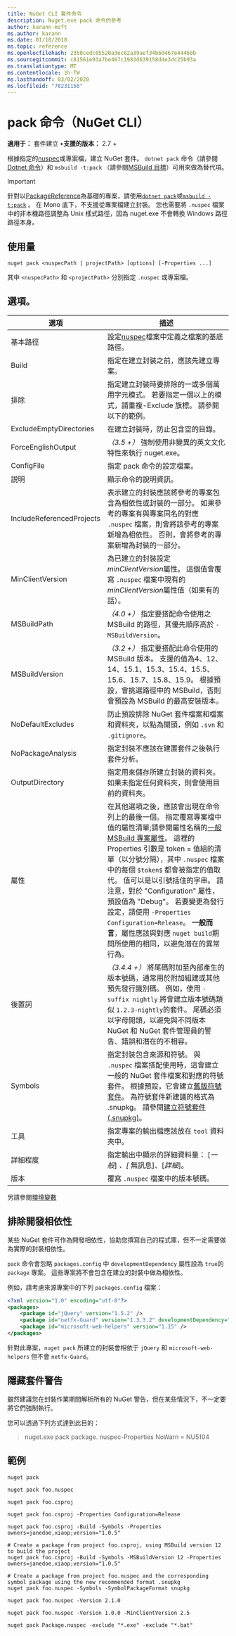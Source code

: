 ```yaml
---
title: NuGet CLI 套件命令
description: Nuget.exe pack 命令的參考
author: karann-msft
ms.author: karann
ms.date: 01/18/2018
ms.topic: reference
ms.openlocfilehash: 2358cedc05520a3ec82a39aef34b6d467e44460b
ms.sourcegitcommit: c81561e93a7be467c1983d639158d4e3dc25b93a
ms.translationtype: MT
ms.contentlocale: zh-TW
ms.lasthandoff: 03/02/2020
ms.locfileid: "78231158"
---
```

# <a name="pack-command-nuget-cli"></a>pack 命令（NuGet CLI）

**適用于：** 套件建立 &bullet;**支援的版本：** 2.7 +

根據指定的[nuspec](../nuspec.md)或專案檔，建立 NuGet 套件。 `dotnet pack` 命令（請參閱[Dotnet 命令](../dotnet-Commands.md)）和 `msbuild -t:pack` （請參閱[MSBuild 目標](../msbuild-targets.md)）可用來做為替代項。

> [!Important]
> 針對以[PackageReference](../../consume-packages/package-references-in-project-files.md)為基礎的專案，請使用[`dotnet pack`](../dotnet-Commands.md)或[`msbuild -t:pack`](../msbuild-targets.md) 。
> 在 Mono 底下，不支援從專案檔建立封裝。 您也需要將 `.nuspec` 檔案中的非本機路徑調整為 Unix 樣式路徑，因為 nuget.exe 不會轉換 Windows 路徑路徑本身。

## <a name="usage"></a>使用量

```cli
nuget pack <nuspecPath | projectPath> [options] [-Properties ...]
```

其中 `<nuspecPath>` 和 `<projectPath>` 分別指定 `.nuspec` 或專案檔。

## <a name="options"></a>選項。

| 選項 | 描述 |
| --- | --- |
| 基本路徑 | 設定[nuspec](../nuspec.md)檔案中定義之檔案的基底路徑。 |
| Build | 指定在建立封裝之前，應該先建立專案。 |
| 排除 | 指定建立封裝時要排除的一或多個萬用字元模式。 若要指定一個以上的模式，請重複-Exclude 旗標。 請參閱以下的範例。 |
| ExcludeEmptyDirectories | 在建立封裝時，防止包含空的目錄。 |
| ForceEnglishOutput | *（3.5 +）* 強制使用非變異的英文文化特性來執行 nuget.exe。 |
| ConfigFile | 指定 pack 命令的設定檔案。 |
| 説明 | 顯示命令的說明資訊。 |
| IncludeReferencedProjects | 表示建立的封裝應該將參考的專案包含為相依性或封裝的一部分。 如果參考的專案有與專案同名的對應 `.nuspec` 檔案，則會將該參考的專案新增為相依性。 否則，會將參考的專案新增為封裝的一部分。 |
| MinClientVersion | 為已建立的封裝設定*minClientVersion*屬性。 這個值會覆寫 `.nuspec` 檔案中現有的*minClientVersion*屬性值（如果有的話）。 |
| MSBuildPath | *（4.0 +）* 指定要搭配命令使用之 MSBuild 的路徑，其優先順序高於 `-MSBuildVersion`。 |
| MSBuildVersion | *（3.2 +）* 指定要搭配此命令使用的 MSBuild 版本。 支援的值為4、12、14、15.1、15.3、15.4、15.5、15.6、15.7、15.8、15.9。 根據預設，會挑選路徑中的 MSBuild，否則會預設為 MSBuild 的最高安裝版本。 |
| NoDefaultExcludes | 防止預設排除 NuGet 套件檔案和檔案和資料夾，以點為開頭，例如 `.svn` 和 `.gitignore`。 |
| NoPackageAnalysis | 指定封裝不應該在建置套件之後執行套件分析。 |
| OutputDirectory | 指定用來儲存所建立封裝的資料夾。 如果未指定任何資料夾，則會使用目前的資料夾。 |
| 屬性 | 在其他選項之後，應該會出現在命令列上的最後一個。 指定覆寫專案檔中值的屬性清單;請參閱屬性名稱的[一般 MSBuild 專案屬性](/visualstudio/msbuild/common-msbuild-project-properties)。 這裡的 Properties 引數是 token = 值組的清單（以分號分隔），其中 `.nuspec` 檔案中的每個 `$token$` 都會被指定的值取代。 值可以是以引號括住的字串。 請注意，對於 "Configuration" 屬性，預設值為 "Debug"。 若要變更為發行設定，請使用 `-Properties Configuration=Release`。 **一般而言**，屬性應該與對應 `nuget build`期間所使用的相同，以避免潛在的異常行為。 |
| 後置詞 | *（3.4.4 +）* 將尾碼附加至內部產生的版本號碼，通常用於附加組建或其他預先發行識別碼。 例如，使用 `-suffix nightly` 將會建立版本號碼類似 `1.2.3-nightly`的套件。 尾碼必須以字母開頭，以避免與不同版本 NuGet 和 NuGet 套件管理員的警告、錯誤和潛在的不相容。 |
| Symbols | 指定封裝包含來源和符號。 與 `.nuspec` 檔案搭配使用時，這會建立一般的 NuGet 套件檔案和對應的符號套件。 根據預設，它會建立[舊版符號套件](../../create-packages/Symbol-Packages.md)。 為符號套件新建議的格式為 .snupkg。 請參閱[建立符號套件 (.snupkg)](../../create-packages/Symbol-Packages-snupkg.md)。 |
| 工具 | 指定專案的輸出檔應該放在 `tool` 資料夾中。 |
| 詳細程度 | 指定輸出中顯示的詳細資料量： [*一般*] *、[* 無訊息]、[*詳細*]。 |
| 版本 | 覆寫 `.nuspec` 檔案中的版本號碼。 |

另請參閱[環境變數](cli-ref-environment-variables.md)

## <a name="excluding-development-dependencies"></a>排除開發相依性

某些 NuGet 套件可作為開發相依性，協助您撰寫自己的程式庫，但不一定需要做為實際的封裝相依性。

`pack` 命令會忽略 `packages.config` 中 `developmentDependency` 屬性設為 `true`的 `package` 專案。 這些專案將不會包含在建立的封裝中做為相依性。

例如，請考慮來源專案中的下列 `packages.config` 檔案：

```xml
<?xml version="1.0" encoding="utf-8"?>
<packages>
    <package id="jQuery" version="1.5.2" />
    <package id="netfx-Guard" version="1.3.3.2" developmentDependency="true" />
    <package id="microsoft-web-helpers" version="1.15" />
</packages>
```

針對此專案，`nuget pack` 所建立的封裝會相依于 `jQuery` 和 `microsoft-web-helpers` 但不會 `netfx-Guard`。

## <a name="suppressing-pack-warnings"></a>隱藏套件警告

雖然建議您在封裝作業期間解析所有的 NuGet 警告，但在某些情況下，不一定要將它們強制執行。

您可以透過下列方式達到此目的： 

> nuget.exe pack package. nuspec-Properties NoWarn = NU5104

## <a name="examples"></a>範例

```cli
nuget pack

nuget pack foo.nuspec

nuget pack foo.csproj

nuget pack foo.csproj -Properties Configuration=Release

nuget pack foo.csproj -Build -Symbols -Properties owners=janedoe,xiaop;version="1.0.5"

# Create a package from project foo.csproj, using MSBuild version 12 to build the project
nuget pack foo.csproj -Build -Symbols -MSBuildVersion 12 -Properties owners=janedoe,xiaop;version="1.0.5"

# Create a package from project foo.nuspec and the corresponding symbol package using the new recommended format .snupkg
nuget pack foo.nuspec -Symbols -SymbolPackageFormat snupkg

nuget pack foo.nuspec -Version 2.1.0

nuget pack foo.nuspec -Version 1.0.0 -MinClientVersion 2.5

nuget pack Package.nuspec -exclude "*.exe" -exclude "*.bat"
```
